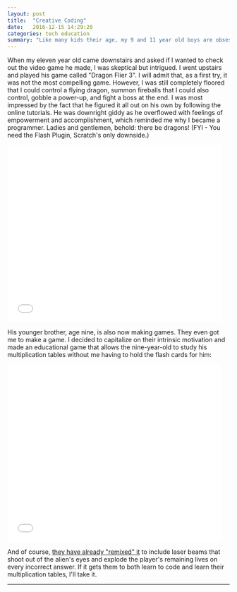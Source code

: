 ```yaml
---
layout: post
title:  "Creative Coding"
date:   2016-12-15 14:29:20
categories: tech education
summary: "Like many kids their age, my 9 and 11 year old boys are obsessed with video games. But they are not satisfied by simply playing video games. They want to make their own games, so I have been searching for the best way to introduce game development to them among many great options. In the end, MIT's Scratch proved to not only be their favorite game dev environment, but mine as well."
---
```


When my eleven year old came downstairs and asked if I wanted to check out the video game
he made, I was skeptical but intrigued. I went upstairs and played his game called "Dragon Flier 3".  I will admit that, as a first try, it was not the most compelling game. However, I was still completely floored that I could control a flying dragon, summon fireballs that I could also control, gobble a power-up, and fight a boss at the end.  I was most impressed by the fact that he figured it all out on his own by following the online tutorials.  He was downright giddy as he overflowed with feelings of empowerment and accomplishment, which reminded me why I became a programmer.  Ladies and gentlemen, behold: there be dragons! (FYI - You need the Flash Plugin, Scratch's only downside.)

<iframe allowtransparency="true" width="485" height="402" src="//scratch.mit.edu/projects/embed/133918118/?autostart=false" frameborder="0" allowfullscreen></iframe>

His younger brother, age nine, is also now making games.  They even got me to make a game.  I decided to capitalize on their intrinsic motivation and made an educational game that allows the nine-year-old to study his multiplication tables without me having to hold the flash cards for him:

<iframe allowtransparency="true" width="485" height="402" src="//scratch.mit.edu/projects/embed/135708226/?autostart=false" frameborder="0" allowfullscreen></iframe>

And of course, [they have already "remixed" it](https://scratch.mit.edu/projects/135845129/) to include laser beams that shoot out of the alien's eyes and explode the player's remaining lives on every incorrect answer. If it gets them to both learn to code and learn their multiplication tables, I'll take it.

----
